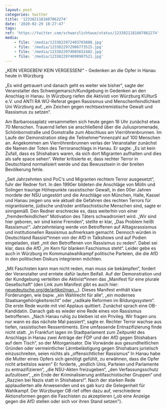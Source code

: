 ```yaml
---
layout: post
categories: twitter
title: '1233821181607862274'
date: '2020-02-29 18:27:47'
tags: 
ref: 'https://twitter.com/schwarzlichtwue/status/1233821181607862274'
media:
    - file: '/media/1233822972403703808.jpg'
    - file: '/media/1233822972986773515.jpg'
    - file: '/media/1233822974085652482.jpg'
    - file: '/media/1233822974890987521.jpg'
---
```

„KEIN VERGEBEN! KEIN VERGESSEN!“ - Gedenken an die Opfer in Hanau heute in Würzburg



„Es wird getrauert und danach geht es weiter wie bisher“, sagte der Veranstalter des Schweigemarsch/Kundgebung in Gedenken an den Anschlag in Hanau. In Würzburg riefen die
Aktivisti von Würzburg KUlturS e.V. und ANTI RA WÜ-Referat gegen Rassismus und Menschenfeindlichkeit Uni Würzburg auf, „ein Zeichen gegen rechtsextremistische Gewalt und Rassismus zu setzen“.

Am Barbarossaplatz versammelten sich heute gegen 16 Uhr zunächst etwa 70 Menschen.
Trauernd liefen sie anschließend über die Juliuspromenade, Schönbornstraße und Domstraße zum Abschluss am Vierröhrenbrunnen. Im Laufe der Demonstration stieg die Teilnehmer\*innenzahl auf 100 Menschen an.
Angekommen am Vierröhrenbrunnen verlas der Veranstalter zunächst die Namen der Toten des Terroranschlags in Hanau. Er sagte: „Es ist kein Zufall, dass es Shishabars waren, da sich dort Migranten aufhalten und dies als safe space sehen“.
Weiter kritisierte er, dass rechter Terror in Deutschland normalisiert werde und das Bewusstsein in der breiten Bevölkerung fehle.



„Seit Jahrzehnten sind PoC‘s und Migranten rechtem Terror ausgesetzt“, fuhr der Redner fort.
In den 1990er bildeten die Anschläge von Mölln und Solingen traurige Höhepunkte rassistischer Gewalt, in den 00er Jahren mordete der NSU ungestört und die Anschläge von München, Halle, Kassel und Hanau zeigen uns wie aktuell die Gefahren des rechten Terrors
für migrantisierte, jüdische und/oder antifaschistische Menschen sind, sagte er sinngemäß. Den Redner erschrecke es, dass weiterhin von einer „fremdenfeindlichen“ Motivation des Täters schwadroniert wird.
„Wir sind hier geboren, wir sind keine Fremden“, stellte er klar, „Das Problem heißt Rassismus!“. Jahrzehntelang werde von Betroffenen auf Alltagsrassismus und institutionellen Rassismus aufmerksam gemacht.
Dennoch würden in Deutschland Rassist\*innen von der AfD in Talkshows und auf Podien eingeladen, statt „mit den Betroffenen von Rassismus zu reden“. Dabei sei klar, dass die AfD „im Kern für blanken Faschismus steht“.
Leider gebe es auch in Würzburg im Kommunalwahlkampf politische Parteien, die die AfD in den politischen Diskurs integrieren möchten. 



„Mit Faschisten kann man nicht reden, man muss sie bekämpfen“, fordert der Veranstalter und erntete dafür lauten Beifall.
Auf der Demonstration und der Kundgebung verteilten die Aktivist\*innen das „Manifest für eine plurale Gesellschaft“ (den Link zum Manifest gibt es auch hier: [neuedeutsche.org/de/artikel/man…](https://neuedeutsche.org/de/artikel/manifest-fuer-eine-plurale-gesellschaft-1/)).
Dieses Manifest enthält klare Forderungen, wie bspw. „ein Wahlrecht für alle“, „ein modernes Staatsangehörigkeitsrecht“ oder „radikale Reformen im Bildungssystem“.
Die erste Rede wurde mit viel Applaus quittiert. Zunächst sprach eine OB-Kandidatin. Danach gab es wieder eine Rede eines von Rassismus betroffenen.
„Nach Hanau ruhig zu bleiben ist ein Privileg. Wir fragen uns nur wann es das nächste Mal passiert“, sagte er. Rechter Terror wachse aus tiefen, rassistischen Ressentiments. Eine umfassende Entnazifizierung finde nicht statt.
„In Frankfurt lagen im Stadtparlament zum Zeitpunkt des Anschlags in Hanau zwei Anträge der FDP und der AfD gegen Shishabars auf dem Tisch“, so der Mitorganisator.
Die Vorwände aus gesundheitlichen Gründen oder vermeintlicher Lärmbelästigung gegen Shishabars juristisch einzuschreiten, seien nichts als „offensichtlicher Rassismus“ In Hanau habe die Mutter eines Opfers sich genötigt gefühlt, zu erwähnen, dass die Opfer nicht arbeitslos waren"
Er forderte, „endlich Unis, Parteien und Parlamente zu entnazifizieren“, „die NSU-Akten freizugeben“, „den Verfassungsschutz aufzulösen“, „ein Ende der Kriminalisierung antifaschistischer Gruppen“ und „Razzien bei Nazis statt in Shishabars!“.
Nach der starken Rede applaudierten alle Anwesenden und es gab kurz die Gelegenheit für Wahlkampf. Der Würzburger OB rief offen dazu auf, verschiedene Aktionsformen gegen die Faschisten zu akzeptieren („ob eine Anzeige gegen die AfD stellen oder sich vor ihren Stand setzen").
